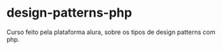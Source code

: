 # design-patterns-php
Curso feito pela plataforma alura, sobre os tipos de design patterns com php.
